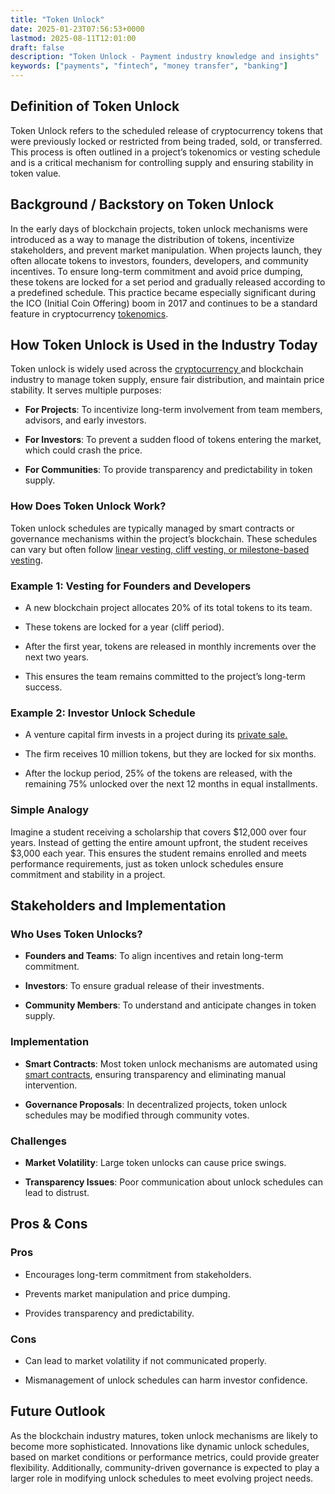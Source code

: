 ```yaml
---
title: "Token Unlock"
date: 2025-01-23T07:56:53+0000
lastmod: 2025-08-11T12:01:00
draft: false
description: "Token Unlock - Payment industry knowledge and insights"
keywords: ["payments", "fintech", "money transfer", "banking"]
---
```


## Definition of Token Unlock

Token Unlock refers to the scheduled release of cryptocurrency tokens that were previously locked or restricted from being traded, sold, or transferred. This process is often outlined in a project’s tokenomics or vesting schedule and is a critical mechanism for controlling supply and ensuring stability in token value.

## Background / Backstory on Token Unlock

In the early days of blockchain projects, token unlock mechanisms were introduced as a way to manage the distribution of tokens, incentivize stakeholders, and prevent market manipulation. When projects launch, they often allocate tokens to investors, founders, developers, and community incentives. To ensure long-term commitment and avoid price dumping, these tokens are locked for a set period and gradually released according to a predefined schedule. This practice became especially significant during the ICO (Initial Coin Offering) boom in 2017 and continues to be a standard feature in cryptocurrency [tokenomics](https://faisalkhanllc.xyz/resources/payments-wiki/t/tokenomics/).

## How Token Unlock is Used in the Industry Today

Token unlock is widely used across the [cryptocurrency ](https://faisalkhanllc.xyz/resources/payments-wiki/c/cryptocurrency/)and blockchain industry to manage token supply, ensure fair distribution, and maintain price stability. It serves multiple purposes:

- **For Projects**: To incentivize long-term involvement from team members, advisors, and early investors.

- **For Investors**: To prevent a sudden flood of tokens entering the market, which could crash the price.

- **For Communities**: To provide transparency and predictability in token supply.

### How Does Token Unlock Work?

Token unlock schedules are typically managed by smart contracts or governance mechanisms within the project’s blockchain. These schedules can vary but often follow [linear vesting, cliff vesting, or milestone-based vesting](https://faisalkhanllc.xyz/resources/payments-wiki/t/token-unlock-into-circulation/).

### Example 1: Vesting for Founders and Developers

- A new blockchain project allocates 20% of its total tokens to its team.

- These tokens are locked for a year (cliff period).

- After the first year, tokens are released in monthly increments over the next two years.

- This ensures the team remains committed to the project’s long-term success.

### Example 2: Investor Unlock Schedule

- A venture capital firm invests in a project during its [private sale.](https://faisalkhanllc.xyz/resources/payments-wiki/t/token-pre-sale/)

- The firm receives 10 million tokens, but they are locked for six months.

- After the lockup period, 25% of the tokens are released, with the remaining 75% unlocked over the next 12 months in equal installments.

### Simple Analogy

Imagine a student receiving a scholarship that covers $12,000 over four years. Instead of getting the entire amount upfront, the student receives $3,000 each year. This ensures the student remains enrolled and meets performance requirements, just as token unlock schedules ensure commitment and stability in a project.

## Stakeholders and Implementation

### Who Uses Token Unlocks?

- **Founders and Teams**: To align incentives and retain long-term commitment.

- **Investors**: To ensure gradual release of their investments.

- **Community Members**: To understand and anticipate changes in token supply.

### Implementation

- **Smart Contracts**: Most token unlock mechanisms are automated using [smart contracts](https://faisalkhanllc.xyz/resources/payments-wiki/s/smart-contract/), ensuring transparency and eliminating manual intervention.

- **Governance Proposals**: In decentralized projects, token unlock schedules may be modified through community votes.

### Challenges

- **Market Volatility**: Large token unlocks can cause price swings.

- **Transparency Issues**: Poor communication about unlock schedules can lead to distrust.

## Pros & Cons

### Pros

- Encourages long-term commitment from stakeholders.

- Prevents market manipulation and price dumping.

- Provides transparency and predictability.

### Cons

- Can lead to market volatility if not communicated properly.

- Mismanagement of unlock schedules can harm investor confidence.

## Future Outlook

As the blockchain industry matures, token unlock mechanisms are likely to become more sophisticated. Innovations like dynamic unlock schedules, based on market conditions or performance metrics, could provide greater flexibility. Additionally, community-driven governance is expected to play a larger role in modifying unlock schedules to meet evolving project needs.